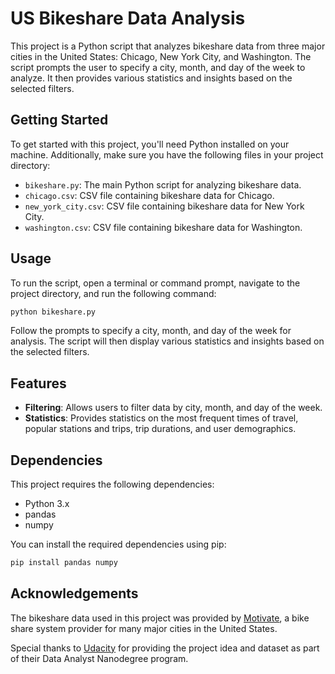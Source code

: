 # US Bikeshare Data Analysis

This project is a Python script that analyzes bikeshare data from three major cities in the United States: Chicago, New York City, and Washington. The script prompts the user to specify a city, month, and day of the week to analyze. It then provides various statistics and insights based on the selected filters.

## Getting Started

To get started with this project, you'll need Python installed on your machine. Additionally, make sure you have the following files in your project directory:

- `bikeshare.py`: The main Python script for analyzing bikeshare data.
- `chicago.csv`: CSV file containing bikeshare data for Chicago.
- `new_york_city.csv`: CSV file containing bikeshare data for New York City.
- `washington.csv`: CSV file containing bikeshare data for Washington.

## Usage

To run the script, open a terminal or command prompt, navigate to the project directory, and run the following command:

```bash
python bikeshare.py
```


Follow the prompts to specify a city, month, and day of the week for analysis. The script will then display various statistics and insights based on the selected filters.

## Features

- **Filtering**: Allows users to filter data by city, month, and day of the week.
- **Statistics**: Provides statistics on the most frequent times of travel, popular stations and trips, trip durations, and user demographics.

## Dependencies

This project requires the following dependencies:

- Python 3.x
- pandas
- numpy

You can install the required dependencies using pip:
```bash
pip install pandas numpy
```


## Acknowledgements

The bikeshare data used in this project was provided by [Motivate](https://www.motivateco.com/), a bike share system provider for many major cities in the United States.

Special thanks to [Udacity](https://www.udacity.com/) for providing the project idea and dataset as part of their Data Analyst Nanodegree program.



